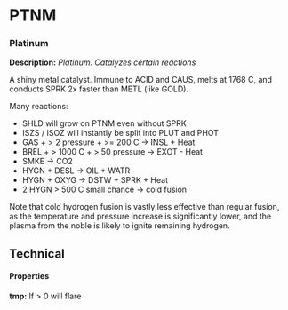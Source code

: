 # PTNM
### Platinum

**Description:**  *Platinum. Catalyzes certain reactions*

A shiny metal catalyst. Immune to ACID and CAUS, melts at 1768 C, and conducts SPRK 2x faster than METL (like GOLD).

Many reactions:
- SHLD will grow on PTNM even without SPRK
- ISZS / ISOZ will instantly be split into PLUT and PHOT
- GAS + > 2 pressure + >= 200 C -> INSL + Heat
- BREL + > 1000 C + > 50 pressure -> EXOT - Heat
- SMKE -> CO2
- HYGN + DESL -> OIL + WATR
- HYGN + OXYG -> DSTW + SPRK + Heat
- 2 HYGN > 500 C small chance -> cold fusion

Note that cold hydrogen fusion is vastly less effective than regular fusion, as the temperature and pressure increase 
is significantly lower, and the plasma from the noble is likely to ignite remaining hydrogen.

## Technical
#### Properties
**tmp:** If > 0 will flare